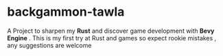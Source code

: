 #  backgammon-tawla

A Project to sharpen my **Rust** and discover game development with **Bevy Engine** .
This is my first try at Rust and games so expect rookie mistakes , any suggestions are welcome
